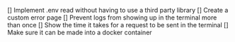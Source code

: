 [] Implement .env read without having to use a third party library
[] Create a custom error page
[] Prevent logs from showing up in the terminal more than once
[] Show the time it takes for a request to be sent in the terminal
[] Make sure it can be made into a docker container